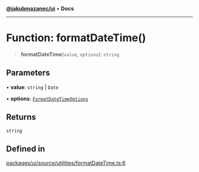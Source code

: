 [**@jakubmazanec/ui**](../README.md) • **Docs**

---

# Function: formatDateTime()

> **formatDateTime**(`value`, `options`): `string`

## Parameters

• **value**: `string` \| `Date`

• **options**: [`FormatDateTimeOptions`](../type-aliases/FormatDateTimeOptions.md)

## Returns

`string`

## Defined in

[packages/ui/source/utilities/formatDateTime.ts:6](https://github.com/jakubmazanec/tools/blob/4ad59c6b8eb7868ab1902d25f4c1aae28b28a6e4/packages/ui/source/utilities/formatDateTime.ts#L6)
